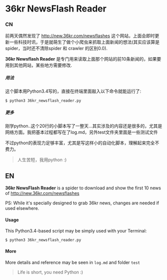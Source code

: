 # 36kr NewsFlash Reader

### CN

前两天偶然发现了 http://new.36kr.com/newsflashes 这个网站，上面会即时更新一些科技时讯，于是就萌生了做个小爬虫来抓取上面新闻的想法(其实应该算是spider，当时还不清除spider 和 crawler 的区别0.0).

**36kr Newsflash Reader** 是专门用来读取上面那个网站的前10条新闻的，如果要用到其他网站，某些地方需要修改.

##### 用法

这个脚本用Python3.4写的，直接在终端里面敲入以下命令就能运行了:

`$ python3 36kr_newsflash_reader.py`

##### 更多

刚学python..这个20行的小脚本写了一整天...其实涉及的内容还是很多的，尤其是网络方面。我把基本过程都写在了log.md，另外test文件夹里面是一些测试文件

不过python的表现力足够丰富，尤其是写这样小的自动化脚本，理解起来完全不费力。

> 人生苦短，我用python :)

## EN

**36kr NewsFlash Reader** is a spider to download and show the first 10 news of http://new.36kr.com/newsflashes

PS: While it's specially designed to grab 36kr news, changes are needed if used elsewhere.

#### Usage

This Python3.4-based script may be simply used with your Terminal:

`$ python3 36kr_newsflash_reader.py`

#### More

More details and reference may be seen in `log.md` and folder `test`

> Life is short, you need Python :)

